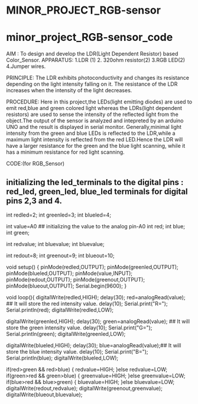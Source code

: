 # MINOR_PROJECT_RGB-sensor
# minor_project_RGB-sensor_code

AIM : To design and develop the LDR(Light Dependent Resistor) based Color_Sensor.
APPARATUS:
1.LDR (1)
2. 320ohm resistor(2)
3.RGB LED(2)
4.Jumper wires.

PRINCIPLE: The LDR exhibits photoconductivity and changes its resistance depending on the light intensity falling on it.
The resistance of the LDR increases when the intensity of the light decreases.

PROCEDURE:
  Here in this project,the LEDs(light emitting diodes) are used to emit red,blue and green colored light whereas the LDRs(light dependent resistors) are used to sense the intensity of the reflected light from the object.The output of the sensor is analyzed and intepreted by an arduino UNO and the result is displayed in serial monitor.
  Generally,minimal light intensity from the green and blue LEDs is reflected to the LDR,while a maximum light intensity is reflected from the red LED.Hence the LDR will have a larger resistance for the green and the blue light scanning, while it has a minimum resistance for red light scanning.
 
CODE:(for RGB_Sensor)

## initializing the led_terminals to the digital pins : red_led, green_led, blue_led terminals for digital pins 2,3 and 4.
int redled=2;
int greenled=3;
int blueled=4;

int value=A0 ## initializing the value to the analog pin-A0
int red;
int blue;
int green;

int redvalue;
int bluevalue;
int bluevalue;

int redout=8;
int greenout=9;
int blueout=10;

void setup() {
pinMode(redled,OUTPUT);
pinMode(greenled,OUTPUT);
pinMode(blueled,OUTPUT);
pinMode(value,INPUT);
pinMode(redout,OUTPUT);
pinMode(greenout,OUTPUT);
pinMode(blueout,OUTPUT);
Serial.begin(9600);
}

void loop(){
digitalWrite(redled,HIGH);
delay(30);
red=analogRead(value); ## It will store the red intensity value.
delay(10);
Serial.print("R=");
Serial.println(red);
digitalWrite(redled,LOW);

digitalWrite(greenled,HIGH);
delay(30);
green=analogRead(value); ## It will store the green intensity value.
delay(10);
Serial.print("G=");
Serial.println(green);
digitalWrite(greenled,LOW);

digitalWrite(blueled,HIGH);
delay(30);
blue=analogRead(value);## It will store the blue intensity value.
delay(10);
Serial.print("B=");
Serial.println(blue);
digitalWrite(blueled,LOW);

if(red>green && red>blue)
{
redvalue=HIGH;
}else
redvalue=LOW;
if(green>red && green>blue)
{
greenvalue=HIGH;
}else
greenvalue=LOW;
if(blue>red && blue>green)
{
bluevalue=HIGH;
}else
bluevalue=LOW;
digitalWrite(redout,redvalue);
digitalWrite(greenout,greenvalue);
digitalWrite(blueout,bluevalue);
